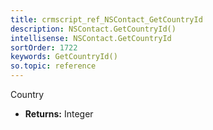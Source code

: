```yaml
---
title: crmscript_ref_NSContact_GetCountryId
description: NSContact.GetCountryId()
intellisense: NSContact.GetCountryId
sortOrder: 1722
keywords: GetCountryId()
so.topic: reference
---
```



Country



* **Returns:** Integer


